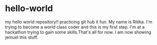 # hello-world
my hello world repository!! practicing git hub it fun.
My name is Ritika. I'm trying to become a world class coder and this is my first step. I'm at a hackathon trying to gain some skills.That's all for now. I am now showing jemuel this stuff.

